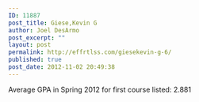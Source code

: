 ```yaml
---
ID: 11887
post_title: Giese,Kevin G
author: Joel DesArmo
post_excerpt: ""
layout: post
permalink: http://effrtlss.com/giesekevin-g-6/
published: true
post_date: 2012-11-02 20:49:38
---
```

<p>Average GPA in Spring 2012 for first course listed: 2.881</p>